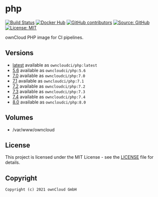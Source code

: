 # php

[![Build Status](https://img.shields.io/drone/build/owncloud-ci/php?logo=drone&server=https%3A%2F%2Fdrone.owncloud.com)](https://drone.owncloud.com/owncloud-ci/php)
[![Docker Hub](https://img.shields.io/docker/v/owncloudci/php?logo=docker&label=dockerhub&sort=semver&logoColor=white)](https://hub.docker.com/r/owncloudci/php)
[![GitHub contributors](https://img.shields.io/github/contributors/owncloud-ci/php)](https://github.com/owncloud-ci/php/graphs/contributors)
[![Source: GitHub](https://img.shields.io/badge/source-github-blue.svg?logo=github&logoColor=white)](https://github.com/owncloud-ci/php)
[![License: MIT](https://img.shields.io/github/license/owncloud-ci/php)](https://github.com/owncloud-ci/php/blob/master/LICENSE)

ownCloud PHP image for CI pipelines.

## Versions

- [latest](./latest) available as `owncloudci/php:latest`
- [5.6](./v5.6) available as `owncloudci/php:5.6`
- [7.0](./v7.0) available as `owncloudci/php:7.0`
- [7.1](./v7.1) available as `owncloudci/php:7.1`
- [7.2](./v7.2) available as `owncloudci/php:7.2`
- [7.3](./v7.3) available as `owncloudci/php:7.3`
- [7.4](./v7.4) available as `owncloudci/php:7.4`
- [8.0](./v8.0) available as `owncloudci/php:8.0`

## Volumes

- /var/www/owncloud

## License

This project is licensed under the MIT License - see the [LICENSE](https://github.com/owncloud-ci/php/blob/master/LICENSE) file for details.

## Copyright

```Text
Copyright (c) 2021 ownCloud GmbH
```

